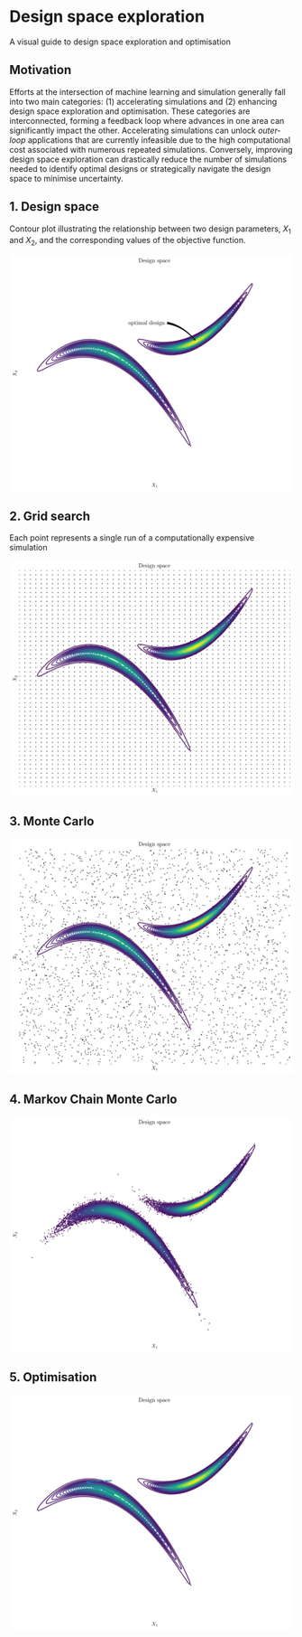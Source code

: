 # Design space exploration

A visual guide to design space exploration and optimisation

## Motivation

Efforts at the intersection of machine learning and simulation generally fall into two main categories: (1) accelerating simulations and (2) enhancing design space exploration and optimisation. These categories are interconnected, forming a feedback loop where advances in one area can significantly impact the other. Accelerating simulations can unlock *outer-loop* applications that are currently infeasible due to the high computational cost associated with numerous repeated simulations. Conversely, improving design space exploration can drastically reduce the number of simulations needed to identify optimal designs or strategically navigate the design space to minimise uncertainty.

## 1. Design space

Contour plot illustrating the relationship between two design parameters, $X_1$ and $X_2$, and the corresponding values of the objective function.

![](figures/design-space.png)

## 2. Grid search

Each point represents a single run of a computationally expensive simulation

![](figures/grid-search.png)

## 3. Monte Carlo

![](figures/monte-carlo.png)

## 4. Markov Chain Monte Carlo

![](figures/mcmc.png)

## 5. Optimisation

![](figures/optimisation.png)